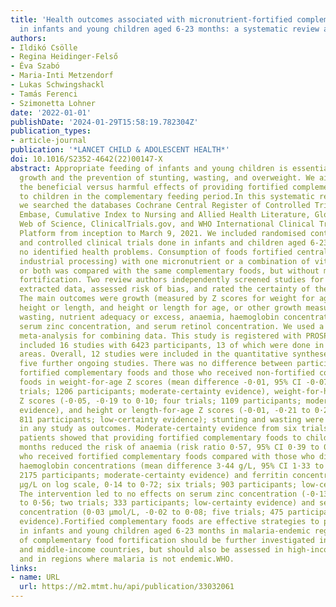 ```yaml
---
title: 'Health outcomes associated with micronutrient-fortified complementary foods
  in infants and young children aged 6-23 months: a systematic review and meta-analysis'
authors:
- Ildikó Csölle
- Regina Heidinger-Felső
- Éva Szabó
- Maria-Inti Metzendorf
- Lukas Schwingshackl
- Tamás Ferenci
- Szimonetta Lohner
date: '2022-01-01'
publishDate: '2024-01-29T15:58:19.782304Z'
publication_types:
- article-journal
publication: '*LANCET CHILD & ADOLESCENT HEALTH*'
doi: 10.1016/S2352-4642(22)00147-X
abstract: Appropriate feeding of infants and young children is essential for healthy
  growth and the prevention of stunting, wasting, and overweight. We aimed to assess
  the beneficial versus harmful effects of providing fortified complementary foods
  to children in the complementary feeding period.In this systematic review and meta-analysis,
  we searched the databases Cochrane Central Register of Controlled Trials, MEDLINE,
  Embase, Cumulative Index to Nursing and Allied Health Literature, Global Index Medicus,
  Web of Science, ClinicalTrials.gov, and WHO International Clinical Trials Registry
  Platform from inception to March 9, 2021. We included randomised controlled trials
  and controlled clinical trials done in infants and children aged 6-23 months with
  no identified health problems. Consumption of foods fortified centrally (ie, during
  industrial processing) with one micronutrient or a combination of vitamins, minerals,
  or both was compared with the same complementary foods, but without micronutrient
  fortification. Two review authors independently screened studies for eligibility,
  extracted data, assessed risk of bias, and rated the certainty of the evidence.
  The main outcomes were growth (measured by Z scores for weight for age, weight for
  height or length, and height or length for age, or other growth measures), stunting,
  wasting, nutrient adequacy or excess, anaemia, haemoglobin concentration, iron status,
  serum zinc concentration, and serum retinol concentration. We used a random-effects
  meta-analysis for combining data. This study is registered with PROSPERO, CRD42021245876.We
  included 16 studies with 6423 participants, 13 of which were done in malaria-endemic
  areas. Overall, 12 studies were included in the quantitative syntheses. We identified
  five further ongoing studies. There was no difference between participants who received
  fortified complementary foods and those who received non-fortified complementary
  foods in weight-for-age Z scores (mean difference -0·01, 95% CI -0·07 to 0·06; five
  trials; 1206 participants; moderate-certainty evidence), weight-for-height or length
  Z scores (-0·05, -0·19 to 0·10; four trials; 1109 participants; moderate-certainty
  evidence), and height or length-for-age Z scores (-0·01, -0·21 to 0·20; four trials;
  811 participants; low-certainty evidence); stunting and wasting were not assessed
  in any study as outcomes. Moderate-certainty evidence from six trials with 1209
  patients showed that providing fortified complementary foods to children aged 6-23
  months reduced the risk of anaemia (risk ratio 0·57, 95% CI 0·39 to 0·82). Those
  who received fortified complementary foods compared with those who did not had higher
  haemoglobin concentrations (mean difference 3·44 g/L, 95% CI 1·33 to 5·55; 11 trials;
  2175 participants; moderate-certainty evidence) and ferritin concentration (0·43
  μg/L on log scale, 0·14 to 0·72; six trials; 903 participants; low-certainty evidence).
  The intervention led to no effects on serum zinc concentration (-0·13 g/dL, -0·82
  to 0·56; two trials; 333 participants; low-certainty evidence) and serum retinol
  concentration (0·03 μmol/L, -0·02 to 0·08; five trials; 475 participants; moderate-certainty
  evidence).Fortified complementary foods are effective strategies to prevent anaemia
  in infants and young children aged 6-23 months in malaria-endemic regions. Effects
  of complementary food fortification should be further investigated in low-income
  and middle-income countries, but should also be assessed in high-income countries,
  and in regions where malaria is not endemic.WHO.
links:
- name: URL
  url: https://m2.mtmt.hu/api/publication/33032061
---
```

